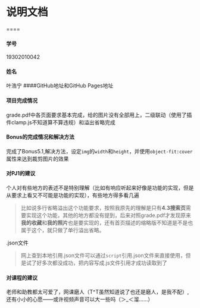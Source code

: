 # 说明文档
====
#### 学号
19302010042
#### 姓名
叶浩宁
####GitHub地址和GitHub Pages地址

#### 项目完成情况
grade.pdf中各页面要求基本完成，给的图片没有全部用上，二级联动（使用了插件clamp.js不知道算不算违规）和溢出省略完成
#### Bonus的完成情况和解决方法
完成了Bonus5.1,解决方法，设定`img`的`width`和`height`，并使用`object-fit:cover`属性来达到裁剪图片的效果
#### 对PJ1的建议
个人对有些地方的表述不是特别理解（比如有响应听起来好像是功能的实现，但是从要求上看又不可能是功能的实现），有些地方得多看几遍
>比如说多行省略溢出这个功能要求，按照我原先的理解是只有**4.3搜索页**需要实现这个功能，其他的地方都没有提到，后来对照grade.pdf才发现原来**我的收藏**和**我的照片**也是要实现的，还有首页描述的缩略版不知道是不是也属于这个，就只做了单行溢出省略。

.json文件
>网上查到本地引用.json文件可以通过`script`引用.json文件来直接使用，但是试了好多次都没成功，把内容写成.js文件引用才成功读取到了

#### 对课程的建议
老师和助教都太可爱了，网课磨人（T^T虽然知道说了也还是磨人，是我不配）,还有小小的心愿——或许视频声音可以大一些吗（＞_＜溜……）